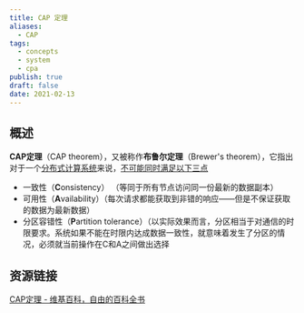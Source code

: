 ```yaml
---
title: CAP 定理
aliases:
  - CAP
tags:
  - concepts
  - system
  - cpa
publish: true
draft: false
date: 2021-02-13
---
```


## 概述

**CAP定理**（CAP theorem），又被称作**布鲁尔定理**（Brewer's theorem），它指出对于一个[分布式计算系统](https://zh.wikipedia.org/wiki/%E5%88%86%E5%B8%83%E5%BC%8F%E8%AE%A1%E7%AE%97 "分布式计算")来说，[不可能同时满足以下三点](https://zh.wikipedia.org/wiki/%E4%B8%89%E9%9A%BE%E5%9B%B0%E5%A2%83 "三难困境")

- 一致性（**C**onsistency） （等同于所有节点访问同一份最新的数据副本）
- 可用性（**A**vailability）（每次请求都能获取到非错的响应——但是不保证获取的数据为最新数据）
- 分区容错性（**P**artition tolerance）（以实际效果而言，分区相当于对通信的时限要求。系统如果不能在时限内达成数据一致性，就意味着发生了分区的情况，必须就当前操作在C和A之间做出选择


## 资源链接

[CAP定理 - 维基百科，自由的百科全书](https://zh.wikipedia.org/wiki/CAP%E5%AE%9A%E7%90%86)
 

